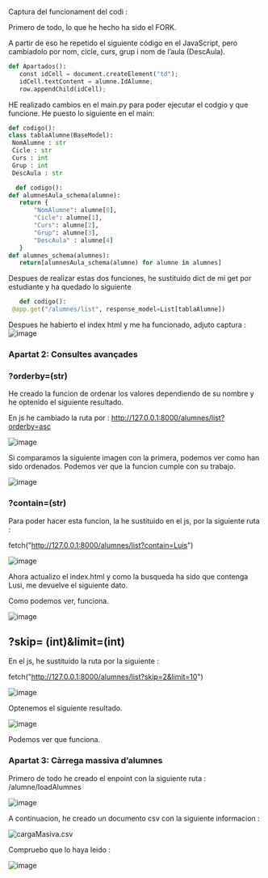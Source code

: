 Captura del funcionament del codi : 



Primero de todo, lo que he hecho ha sido el FORK.

A partir de eso he repetido el siguiente código en el JavaScript, pero cambiadolo por nom, cicle, curs, grup i nom de l’aula (DescAula).
 

```python
def Apartados():
   const idCell = document.createElement("td");
   idCell.textContent = alumne.IdAlumne;
   row.appendChild(idCell); 
```

HE realizado cambios en el main.py para poder ejecutar el codgio y que funcione. 
He puesto lo siguiente en el main: 

   ```python
   def codigo():
   class tablaAlumne(BaseModel):
    NomAlumne : str
    Cicle : str
    Curs : int
    Grup : int
    DescAula : str
```

 ```python
   def codigo():
def alumnesAula_schema(alumne):
    return {
        "NomAlumne": alumne[0],
        "Cicle": alumne[1],
        "Curs": alumne[2],
        "Grup": alumne[3],
        "DescAula" : alumne[4]
    }
def alumnes_schema(alumnes):
    return[alumnesAula_schema(alumne) for alumne in alumnes]

```
Despues de realizar estas dos funciones, he sustituido dict de mi get por estudiante y ha quedado lo siguiente 
```python
   def codigo():
 @app.get("/alumnes/list", response_model=List[tablaAlumne])
```

Despues he habierto el index html y me ha funcionado, adjuto captura :
![image](https://github.com/user-attachments/assets/c884c751-63cd-448e-a887-fe78ce29336c)

### Apartat 2: Consultes avançades
### ?orderby=(str)
He creado la funcion de ordenar los valores dependiendo de su nombre y he optenido el siguiente resultado. 

En js he cambiado la ruta por : http://127.0.0.1:8000/alumnes/list?orderby=asc

![image](https://github.com/user-attachments/assets/2ae86418-0812-4f36-98d0-ce9437d6fc10)

Si comparamos la siguiente imagen con la primera, podemos ver como han sido ordenados. Podemos ver que la funcion cumple con su trabajo.

![image](https://github.com/user-attachments/assets/cbb10c93-b2ed-4160-b206-7ac688b3fc45)


### ?contain=(str)
Para poder hacer esta funcion, la he sustituido en el js, por la siguiente ruta :

 fetch("http://127.0.0.1:8000/alumnes/list?contain=Luis") 
 
![image](https://github.com/user-attachments/assets/de14119c-bfca-4f6e-9894-30f92f9d566e)

Ahora actualizo el index.html y como la busqueda ha sido que contenga Lusi, me devuelve el siguiente dato.

Como podemos ver, funciona.

![image](https://github.com/user-attachments/assets/c9d7c217-b87e-4490-a82c-323bf5bd42aa)


## ?skip= (int)&limit=(int) 

En el js, he sustituido la ruta por la siguiente : 

 fetch("http://127.0.0.1:8000/alumnes/list?skip=2&limit=10") 

 ![image](https://github.com/user-attachments/assets/17723e0d-e714-4190-9314-292e22936251)

 Optenemos el siguiente resultado.

 ![image](https://github.com/user-attachments/assets/15886ec2-5d3c-416b-ac34-418700c973cd)

 Podemos ver que funciona.



### Apartat 3: Càrrega massiva d’alumnes 

Primero de todo he creado el enpoint con la siguiente ruta :  /alumne/loadAlumnes

![image](https://github.com/user-attachments/assets/2d258d04-1f46-45fc-a578-eef62d700078)

A continuacion, he creado un documento csv con la siguiente informacion : 

![cargaMasiva.csv](https://github.com/user-attachments/assets/01c0bb48-557c-45f9-a1d1-3679a68238dc)

Compruebo que lo haya leido : 

![image](https://github.com/user-attachments/assets/ff6c0aca-3d62-43aa-bcfd-521f634eb494)














